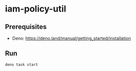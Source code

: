 # iam-policy-util

## Prerequisites

- Deno: <https://deno.land/manual/getting_started/installation>

## Run
```
deno task start
```
